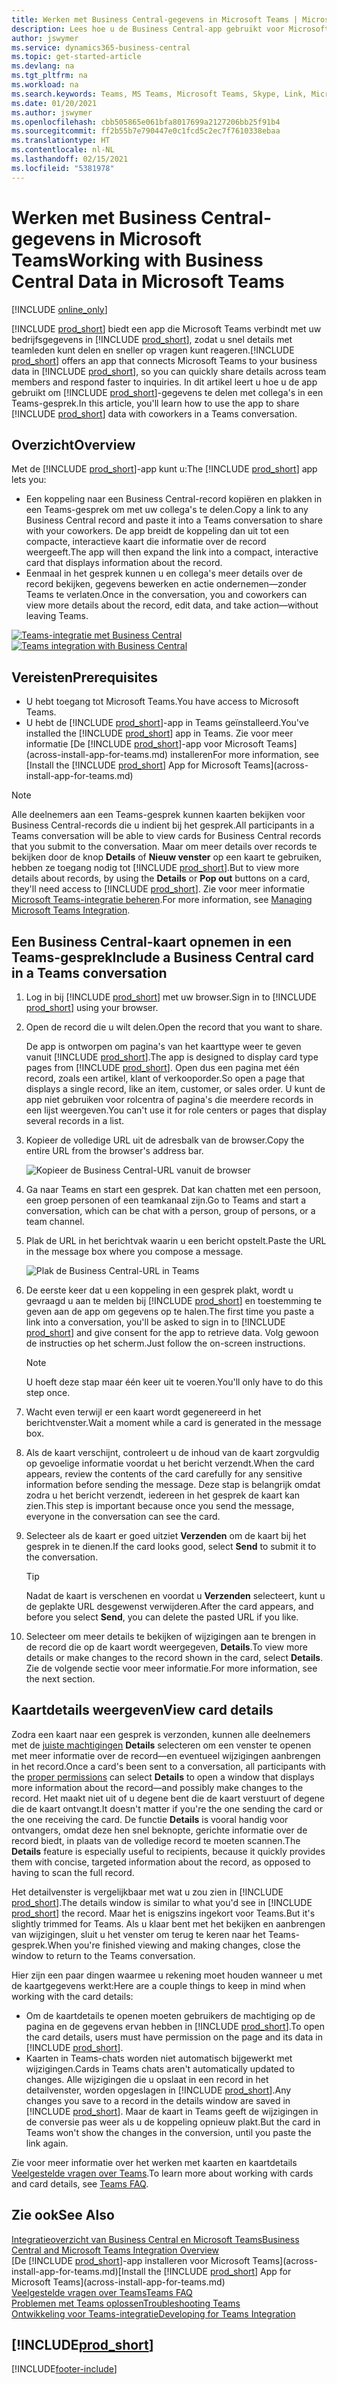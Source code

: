 ```yaml
---
title: Werken met Business Central-gegevens in Microsoft Teams | Microsoft Docs
description: Lees hoe u de Business Central-app gebruikt voor Microsoft Teams.
author: jswymer
ms.service: dynamics365-business-central
ms.topic: get-started-article
ms.devlang: na
ms.tgt_pltfrm: na
ms.workload: na
ms.search.keywords: Teams, MS Teams, Microsoft Teams, Skype, Link, Microsoft 365, collaborate, collaboration, teamwork
ms.date: 01/20/2021
ms.author: jswymer
ms.openlocfilehash: cbb505865e061bfa8017699a2127206bb25f91b4
ms.sourcegitcommit: ff2b55b7e790447e0c1fcd5c2ec7f7610338ebaa
ms.translationtype: HT
ms.contentlocale: nl-NL
ms.lasthandoff: 02/15/2021
ms.locfileid: "5381978"
---
```

# <a name="working-with-business-central-data-in-microsoft-teams"></a><span data-ttu-id="627b7-103">Werken met Business Central-gegevens in Microsoft Teams</span><span class="sxs-lookup"><span data-stu-id="627b7-103">Working with Business Central Data in Microsoft Teams</span></span>

[!INCLUDE [online_only](includes/online_only.md)]

<span data-ttu-id="627b7-104">[!INCLUDE [prod_short](includes/prod_short.md)] biedt een app die Microsoft Teams verbindt met uw bedrijfsgegevens in [!INCLUDE [prod_short](includes/prod_short.md)], zodat u snel details met teamleden kunt delen en sneller op vragen kunt reageren.</span><span class="sxs-lookup"><span data-stu-id="627b7-104">[!INCLUDE [prod_short](includes/prod_short.md)] offers an app that connects Microsoft Teams to your business data in [!INCLUDE [prod_short](includes/prod_short.md)], so you can quickly share details across team members and respond faster to inquiries.</span></span> <span data-ttu-id="627b7-105">In dit artikel leert u hoe u de app gebruikt om [!INCLUDE [prod_short](includes/prod_short.md)]-gegevens te delen met collega's in een Teams-gesprek.</span><span class="sxs-lookup"><span data-stu-id="627b7-105">In this article, you'll learn how to use the app to share [!INCLUDE [prod_short](includes/prod_short.md)] data with coworkers in a Teams conversation.</span></span>

## <a name="overview"></a><span data-ttu-id="627b7-106">Overzicht</span><span class="sxs-lookup"><span data-stu-id="627b7-106">Overview</span></span>

<span data-ttu-id="627b7-107">Met de [!INCLUDE [prod_short](includes/prod_short.md)]-app kunt u:</span><span class="sxs-lookup"><span data-stu-id="627b7-107">The [!INCLUDE [prod_short](includes/prod_short.md)] app lets you:</span></span>

- <span data-ttu-id="627b7-108">Een koppeling naar een Business Central-record kopiëren en plakken in een Teams-gesprek om met uw collega's te delen.</span><span class="sxs-lookup"><span data-stu-id="627b7-108">Copy a link to any Business Central record and paste it into a Teams conversation to share with your coworkers.</span></span> <span data-ttu-id="627b7-109">De app breidt de koppeling dan uit tot een compacte, interactieve kaart die informatie over de record weergeeft.</span><span class="sxs-lookup"><span data-stu-id="627b7-109">The app will then expand the link into a compact, interactive card that displays information about the record.</span></span>
- <span data-ttu-id="627b7-110">Eenmaal in het gesprek kunnen u en collega's meer details over de record bekijken, gegevens bewerken en actie ondernemen&mdash;zonder Teams te verlaten.</span><span class="sxs-lookup"><span data-stu-id="627b7-110">Once in the conversation, you and coworkers can view more details about the record, edit data, and take action&mdash;without leaving Teams.</span></span>

<span data-ttu-id="627b7-111">[![Teams-integratie met Business Central](media/teams-intro-v3.png)](media/teams-intro-v3.png#lightbox)</span><span class="sxs-lookup"><span data-stu-id="627b7-111">[![Teams integration with Business Central](media/teams-intro-v3.png)](media/teams-intro-v3.png#lightbox)</span></span>

## <a name="prerequisites"></a><span data-ttu-id="627b7-112">Vereisten</span><span class="sxs-lookup"><span data-stu-id="627b7-112">Prerequisites</span></span>

- <span data-ttu-id="627b7-113">U hebt toegang tot Microsoft Teams.</span><span class="sxs-lookup"><span data-stu-id="627b7-113">You have access to Microsoft Teams.</span></span>
- <span data-ttu-id="627b7-114">U hebt de [!INCLUDE [prod_short](includes/prod_short.md)]-app in Teams geïnstalleerd.</span><span class="sxs-lookup"><span data-stu-id="627b7-114">You've installed the [!INCLUDE [prod_short](includes/prod_short.md)] app in Teams.</span></span> <span data-ttu-id="627b7-115">Zie voor meer informatie [De [!INCLUDE [prod_short](includes/prod_short.md)]-app voor Microsoft Teams](across-install-app-for-teams.md) installeren</span><span class="sxs-lookup"><span data-stu-id="627b7-115">For more information, see [Install the [!INCLUDE [prod_short](includes/prod_short.md)] App for Microsoft Teams](across-install-app-for-teams.md)</span></span>

> [!NOTE]
> <span data-ttu-id="627b7-116">Alle deelnemers aan een Teams-gesprek kunnen kaarten bekijken voor Business Central-records die u indient bij het gesprek.</span><span class="sxs-lookup"><span data-stu-id="627b7-116">All participants in a Teams conversation will be able to view cards for Business Central records that you submit to the conversation.</span></span> <span data-ttu-id="627b7-117">Maar om meer details over records te bekijken door de knop **Details** of **Nieuw venster** op een kaart te gebruiken, hebben ze toegang nodig tot [!INCLUDE [prod_short](includes/prod_short.md)].</span><span class="sxs-lookup"><span data-stu-id="627b7-117">But to view more details about records, by using the **Details** or **Pop out** buttons on a card, they'll need access to [!INCLUDE [prod_short](includes/prod_short.md)].</span></span> <span data-ttu-id="627b7-118">Zie voor meer informatie [Microsoft Teams-integratie beheren](admin-teams-integration.md#minimum-requirements-1).</span><span class="sxs-lookup"><span data-stu-id="627b7-118">For more information, see [Managing Microsoft Teams Integration](admin-teams-integration.md#minimum-requirements-1).</span></span>

## <a name="include-a-business-central-card-in-a-teams-conversation"></a><span data-ttu-id="627b7-119">Een Business Central-kaart opnemen in een Teams-gesprek</span><span class="sxs-lookup"><span data-stu-id="627b7-119">Include a Business Central card in a Teams conversation</span></span>

1. <span data-ttu-id="627b7-120">Log in bij [!INCLUDE [prod_short](includes/prod_short.md)] met uw browser.</span><span class="sxs-lookup"><span data-stu-id="627b7-120">Sign in to [!INCLUDE [prod_short](includes/prod_short.md)] using your browser.</span></span>
2. <span data-ttu-id="627b7-121">Open de record die u wilt delen.</span><span class="sxs-lookup"><span data-stu-id="627b7-121">Open the record that you want to share.</span></span>

    <span data-ttu-id="627b7-122">De app is ontworpen om pagina's van het kaarttype weer te geven vanuit [!INCLUDE [prod_short](includes/prod_short.md)].</span><span class="sxs-lookup"><span data-stu-id="627b7-122">The app is designed to display card type pages from [!INCLUDE [prod_short](includes/prod_short.md)].</span></span> <span data-ttu-id="627b7-123">Open dus een pagina met één record, zoals een artikel, klant of verkooporder.</span><span class="sxs-lookup"><span data-stu-id="627b7-123">So open a page that displays a single record, like an item, customer, or sales order.</span></span> <span data-ttu-id="627b7-124">U kunt de app niet gebruiken voor rolcentra of pagina's die meerdere records in een lijst weergeven.</span><span class="sxs-lookup"><span data-stu-id="627b7-124">You can't use it for role centers or pages that display several records in a list.</span></span>

3. <span data-ttu-id="627b7-125">Kopieer de volledige URL uit de adresbalk van de browser.</span><span class="sxs-lookup"><span data-stu-id="627b7-125">Copy the entire URL from the browser's address bar.</span></span>

   ![Kopieer de Business Central-URL vanuit de browser](media/teams-url-v2.png)
4. <span data-ttu-id="627b7-127">Ga naar Teams en start een gesprek. Dat kan chatten met een persoon, een groep personen of een teamkanaal zijn.</span><span class="sxs-lookup"><span data-stu-id="627b7-127">Go to Teams and start a conversation, which can be chat with a person, group of persons, or a team channel.</span></span>

    <!--Teams imposes a few limitations here eg. you cannot unfurl a link during a Voice/Video call :/ We should probably only mention this in a Troubleshooting section (and i hope it will also be fixed soon)-->
5. <span data-ttu-id="627b7-128">Plak de URL in het berichtvak waarin u een bericht opstelt.</span><span class="sxs-lookup"><span data-stu-id="627b7-128">Paste the URL in the message box where you compose a message.</span></span>

   ![Plak de Business Central-URL in Teams](media/teams-paste-url-v2.png)
6. <span data-ttu-id="627b7-130">De eerste keer dat u een koppeling in een gesprek plakt, wordt u gevraagd u aan te melden bij [!INCLUDE [prod_short](includes/prod_short.md)] en toestemming te geven aan de app om gegevens op te halen.</span><span class="sxs-lookup"><span data-stu-id="627b7-130">The first time you paste a link into a conversation, you'll be asked to sign in to [!INCLUDE [prod_short](includes/prod_short.md)] and give consent for the app to retrieve data.</span></span> <span data-ttu-id="627b7-131">Volg gewoon de instructies op het scherm.</span><span class="sxs-lookup"><span data-stu-id="627b7-131">Just follow the on-screen instructions.</span></span>

    > [!NOTE]
    > <span data-ttu-id="627b7-132">U hoeft deze stap maar één keer uit te voeren.</span><span class="sxs-lookup"><span data-stu-id="627b7-132">You'll only have to do this step once.</span></span>

7. <span data-ttu-id="627b7-133">Wacht even terwijl er een kaart wordt gegenereerd in het berichtvenster.</span><span class="sxs-lookup"><span data-stu-id="627b7-133">Wait a moment while a card is generated in the message box.</span></span>

8. <span data-ttu-id="627b7-134">Als de kaart verschijnt, controleert u de inhoud van de kaart zorgvuldig op gevoelige informatie voordat u het bericht verzendt.</span><span class="sxs-lookup"><span data-stu-id="627b7-134">When the card appears, review the contents of the card carefully for any sensitive information before sending the message.</span></span> <span data-ttu-id="627b7-135">Deze stap is belangrijk omdat zodra u het bericht verzendt, iedereen in het gesprek de kaart kan zien.</span><span class="sxs-lookup"><span data-stu-id="627b7-135">This step is important because once you send the message, everyone in the conversation can see the card.</span></span>

9. <span data-ttu-id="627b7-136">Selecteer als de kaart er goed uitziet **Verzenden** om de kaart bij het gesprek in te dienen.</span><span class="sxs-lookup"><span data-stu-id="627b7-136">If the card looks good, select **Send** to submit it to the conversation.</span></span>

    > [!TIP]
    > <span data-ttu-id="627b7-137">Nadat de kaart is verschenen en voordat u **Verzenden** selecteert, kunt u de geplakte URL desgewenst verwijderen.</span><span class="sxs-lookup"><span data-stu-id="627b7-137">After the card appears, and before you select **Send**, you can delete the pasted URL if you like.</span></span>

10. <span data-ttu-id="627b7-138">Selecteer om meer details te bekijken of wijzigingen aan te brengen in de record die op de kaart wordt weergegeven, **Details**.</span><span class="sxs-lookup"><span data-stu-id="627b7-138">To view more details or make changes to the record shown in the card, select **Details**.</span></span> <span data-ttu-id="627b7-139">Zie de volgende sectie voor meer informatie.</span><span class="sxs-lookup"><span data-stu-id="627b7-139">For more information, see the next section.</span></span>

## <a name="view-card-details"></a><span data-ttu-id="627b7-140">Kaartdetails weergeven</span><span class="sxs-lookup"><span data-stu-id="627b7-140">View card details</span></span>

<span data-ttu-id="627b7-141">Zodra een kaart naar een gesprek is verzonden, kunnen alle deelnemers met de [juiste machtigingen](admin-teams-integration.md#permissions) **Details** selecteren om een venster te openen met meer informatie over de record&mdash;en eventueel wijzigingen aanbrengen in het record.</span><span class="sxs-lookup"><span data-stu-id="627b7-141">Once a card's been sent to a conversation, all participants with the [proper permissions](admin-teams-integration.md#permissions) can select **Details** to open a window that displays more information about the record&mdash;and possibly make changes to the record.</span></span> <span data-ttu-id="627b7-142">Het maakt niet uit of u degene bent die de kaart verstuurt of degene die de kaart ontvangt.</span><span class="sxs-lookup"><span data-stu-id="627b7-142">It doesn't matter if you're the one sending the card or the one receiving the card.</span></span> <span data-ttu-id="627b7-143">De functie **Details** is vooral handig voor ontvangers, omdat deze hen snel beknopte, gerichte informatie over de record biedt, in plaats van de volledige record te moeten scannen.</span><span class="sxs-lookup"><span data-stu-id="627b7-143">The **Details** feature is especially useful to recipients, because it quickly provides them with concise, targeted information about the record, as opposed to having to scan the full record.</span></span>

<span data-ttu-id="627b7-144">Het detailvenster is vergelijkbaar met wat u zou zien in [!INCLUDE [prod_short](includes/prod_short.md)].</span><span class="sxs-lookup"><span data-stu-id="627b7-144">The details window is similar to what you'd see in [!INCLUDE [prod_short](includes/prod_short.md)] the record.</span></span> <span data-ttu-id="627b7-145">Maar het is enigszins ingekort voor Teams.</span><span class="sxs-lookup"><span data-stu-id="627b7-145">But it's slightly trimmed for Teams.</span></span> <span data-ttu-id="627b7-146">Als u klaar bent met het bekijken en aanbrengen van wijzigingen, sluit u het venster om terug te keren naar het Teams-gesprek.</span><span class="sxs-lookup"><span data-stu-id="627b7-146">When you're finished viewing and making changes, close the window to return to the Teams conversation.</span></span>

<span data-ttu-id="627b7-147">Hier zijn een paar dingen waarmee u rekening moet houden wanneer u met de kaartgegevens werkt:</span><span class="sxs-lookup"><span data-stu-id="627b7-147">Here are a couple things to keep in mind when working with the card details:</span></span>

- <span data-ttu-id="627b7-148">Om de kaartdetails te openen moeten gebruikers de machtiging op de pagina en de gegevens ervan hebben in [!INCLUDE [prod_short](includes/prod_short.md)].</span><span class="sxs-lookup"><span data-stu-id="627b7-148">To open the card details, users must have permission on the page and its data in [!INCLUDE [prod_short](includes/prod_short.md)].</span></span>
- <span data-ttu-id="627b7-149">Kaarten in Teams-chats worden niet automatisch bijgewerkt met wijzigingen.</span><span class="sxs-lookup"><span data-stu-id="627b7-149">Cards in Teams chats aren't automatically updated to changes.</span></span> <span data-ttu-id="627b7-150">Alle wijzigingen die u opslaat in een record in het detailvenster, worden opgeslagen in [!INCLUDE [prod_short](includes/prod_short.md)].</span><span class="sxs-lookup"><span data-stu-id="627b7-150">Any changes you save to a record in the details window are saved in [!INCLUDE [prod_short](includes/prod_short.md)].</span></span> <span data-ttu-id="627b7-151">Maar de kaart in Teams geeft de wijzigingen in de conversie pas weer als u de koppeling opnieuw plakt.</span><span class="sxs-lookup"><span data-stu-id="627b7-151">But the card in Teams won't show the changes in the conversion, until you paste the link again.</span></span>

<span data-ttu-id="627b7-152">Zie voor meer informatie over het werken met kaarten en kaartdetails [Veelgestelde vragen over Teams](teams-faq.md).</span><span class="sxs-lookup"><span data-stu-id="627b7-152">To learn more about working with cards and card details, see [Teams FAQ](teams-faq.md).</span></span>

## <a name="see-also"></a><span data-ttu-id="627b7-153">Zie ook</span><span class="sxs-lookup"><span data-stu-id="627b7-153">See Also</span></span>

[<span data-ttu-id="627b7-154">Integratieoverzicht van Business Central en Microsoft Teams</span><span class="sxs-lookup"><span data-stu-id="627b7-154">Business Central and Microsoft Teams Integration Overview</span></span>](across-teams-overview.md)  
<span data-ttu-id="627b7-155">[De [!INCLUDE [prod_short](includes/prod_short.md)]-app installeren voor Microsoft Teams](across-install-app-for-teams.md)</span><span class="sxs-lookup"><span data-stu-id="627b7-155">[Install the [!INCLUDE [prod_short](includes/prod_short.md)] App for Microsoft Teams](across-install-app-for-teams.md)</span></span>  
[<span data-ttu-id="627b7-156">Veelgestelde vragen over Teams</span><span class="sxs-lookup"><span data-stu-id="627b7-156">Teams FAQ</span></span>](teams-faq.md)  
[<span data-ttu-id="627b7-157">Problemen met Teams oplossen</span><span class="sxs-lookup"><span data-stu-id="627b7-157">Troubleshooting Teams</span></span>](admin-teams-troubleshooting.md)  
[<span data-ttu-id="627b7-158">Ontwikkeling voor Teams-integratie</span><span class="sxs-lookup"><span data-stu-id="627b7-158">Developing for Teams Integration</span></span>](/dynamics365/business-central/dev-itpro/developer/devenv-develop-for-teams)  

## [!INCLUDE[prod_short](includes/free_trial_md.md)]  


[!INCLUDE[footer-include](includes/footer-banner.md)]